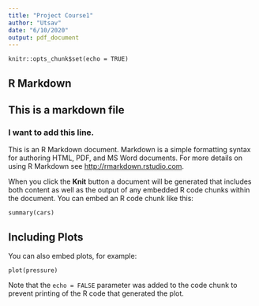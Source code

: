 ```yaml
---
title: "Project Course1"
author: "Utsav"
date: "6/10/2020"
output: pdf_document
---
```


```{r setup, include=FALSE}
knitr::opts_chunk$set(echo = TRUE)
```

## R Markdown

## This is a markdown file
### I want to add this line.
This is an R Markdown document. Markdown is a simple formatting syntax for authoring HTML, PDF, and MS Word documents. For more details on using R Markdown see <http://rmarkdown.rstudio.com>.

When you click the **Knit** button a document will be generated that includes both content as well as the output of any embedded R code chunks within the document. You can embed an R code chunk like this:

```{r cars}
summary(cars)
```

## Including Plots

You can also embed plots, for example:

```{r pressure, echo=FALSE}
plot(pressure)
```

Note that the `echo = FALSE` parameter was added to the code chunk to prevent printing of the R code that generated the plot.
